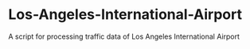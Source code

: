 # Los-Angeles-International-Airport
A script for processing traffic data of Los Angeles International Airport
